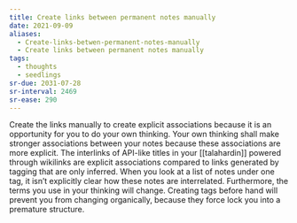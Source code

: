 ```yaml
---
title: Create links between permanent notes manually
date: 2021-09-09
aliases:
  - Create-links-betwen-permanent-notes-manually
  - Create links between permanent notes manually
tags:
  - thoughts
  - seedlings
sr-due: 2031-07-28
sr-interval: 2469
sr-ease: 290
---
```

Create the links manually to create explicit associations because it is an opportunity for you to do your own thinking. Your own thinking shall make stronger associations between your notes because these associations are more explicit. The interlinks of API-like titles in your [[talahardin]] powered through wikilinks are explicit associations compared to links generated by tagging that are only inferred. When you look at a list of notes under one tag, it isn’t explicitly clear how these notes are interrelated. Furthermore, the terms you use in your thinking will change. Creating tags before hand will prevent you from changing organically, because they force lock you into a premature structure.